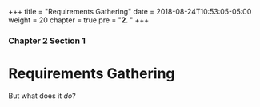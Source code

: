 +++
title = "Requirements Gathering"
date = 2018-08-24T10:53:05-05:00
weight = 20
chapter = true
pre = "<b>2. </b>"
+++

### Chapter 2 Section 1

# Requirements Gathering

But what does it _do_?
